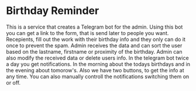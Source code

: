 # Birthday Reminder
This is a service that creates a Telegram bot for the admin. Using this bot you can get a link to the form, that is send later to people you want. Recepients, fill out the work with their birthday info and they only can do it once to prevent the spam. Admin receives the data and can sort the user based on the lastname, firstname or proximity of the birthday. Admin can also modify the received data or delete users info. In the telegram bot twice a day you get notifications. In the morning about the todays birthdays and in the evening about tomorow's. Also we have two buttons, to get the info at any time. You can also manually controll the notifications switching them on or off.
